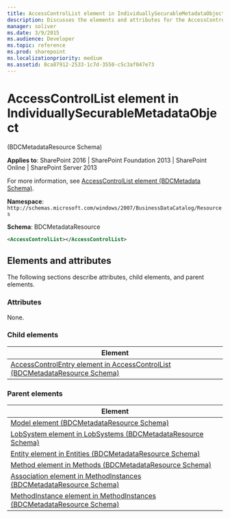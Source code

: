 ```yaml
---
title: AccessControlList element in IndividuallySecurableMetadataObject
description: Discusses the elements and attributes for the AccessControlList element in IndividuallySecurableMetadataObject.
manager: soliver
ms.date: 3/9/2015
ms.audience: Developer
ms.topic: reference
ms.prod: sharepoint
ms.localizationpriority: medium
ms.assetid: 8ca87912-2533-1c7d-3550-c5c3af047e73
---
```


# AccessControlList element in IndividuallySecurableMetadataObject 

(BDCMetadataResource Schema)

**Applies to**: SharePoint 2016 | SharePoint Foundation 2013 | SharePoint Online | SharePoint Server 2013

For more information, see [AccessControlList element (BDCMetadata Schema)](accesscontrollist-element-bdcmetadata-schema.md).

**Namespace**: `http://schemas.microsoft.com/windows/2007/BusinessDataCatalog/Resources`

**Schema**: BDCMetadataResource

```XML
<AccessControlList></AccessControlList>
```

## Elements and attributes

The following sections describe attributes, child elements, and parent elements.

### Attributes

None.

### Child elements

| Element |
| --- |
| [AccessControlEntry element in AccessControlList (BDCMetadataResource Schema)](accesscontrolentry-element-in-accesscontrollist-bdcmetadataresource-schema.md) |

### Parent elements

| Element |
| --- |
| [Model element (BDCMetadataResource Schema)](model-element-bdcmetadataresource-schema.md) |
| [LobSystem element in LobSystems (BDCMetadataResource Schema)](lobsystem-element-in-lobsystems-bdcmetadataresource-schema.md) |
| [Entity element in Entities (BDCMetadataResource Schema)](entity-element-in-entities-bdcmetadataresource-schema.md) |
| [Method element in Methods (BDCMetadataResource Schema)](method-element-in-methods-bdcmetadataresource-schema.md) |
| [Association element in MethodInstances (BDCMetadataResource Schema)](association-element-in-methodinstances-bdcmetadataresource-schema.md) |
| [MethodInstance element in MethodInstances (BDCMetadataResource Schema)](methodinstance-element-in-methodinstances-bdcmetadataresource-schema.md) |
